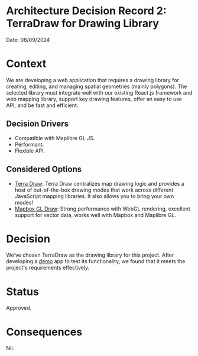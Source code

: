 # Architecture Decision Record 2: TerraDraw for Drawing Library

Date: 08/09/2024

# Context

We are developing a web application that requires a drawing library for creating, editing, and managing spatial geometries (mainly polygons). The selected library must integrate well with our existing React.js framework and web mapping library, support key drawing features, offer an easy to use API, and be fast and efficient.

## Decision Drivers

- Compatible with Maplibre GL JS.
- Performant.
- Flexible API.

## Considered Options

- [Terra Draw](https://github.com/JamesLMilner/terra-draw): Terra Draw centralizes map drawing logic and provides a host of out-of-the-box drawing modes that work across different JavaScript mapping libraries. It also allows you to bring your own modes!
- [Mapbox GL Draw](https://github.com/mapbox/mapbox-gl-draw): Strong performance with WebGL rendering, excellent support for vector data, works well with Mapbox and Maplibre GL.

# Decision

We’ve chosen TerraDraw as the drawing library for this project. After developing a [demo](https://github.com/jeafreezy/webmap-compare) app to test its functionality, we found that it meets the project's requirements effectively.

# Status

Approved.

# Consequences

Nil.
